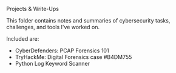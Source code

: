  Projects & Write-Ups

This folder contains notes and summaries of cybersecurity tasks, challenges, and tools I've worked on.

Included are: 
- CyberDefenders: PCAP Forensics 101
- TryHackMe: Digital Forensics case #B4DM755
- Python Log Keyword Scanner
